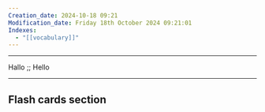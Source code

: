 ```yaml
---
Creation_date: 2024-10-18 09:21
Modification_date: Friday 18th October 2024 09:21:01
Indexes:
  - "[[vocabulary]]"
---
```


----

Hallo ;; Hello
<!--SR:!2024-11-21,13,290-->



















---
## Flash cards section
